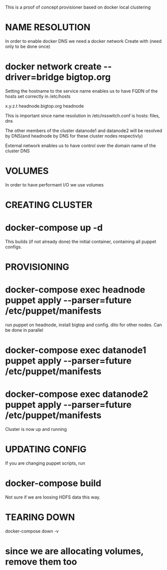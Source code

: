 This is a proof of concept provisioner based on docker local clustering

NAME RESOLUTION
===============
In order to enable docker DNS we need a docker network
Create with (need only to be done once)
# docker network create --driver=bridge bigtop.org

Setting the hostname to the service name enables us to have FQDN
of the hosts set correctly in /etc/hosts

x.y.z.t headnode.bigtop.org headnode

This is important since name resolution in /etc/nsswitch.conf is 
hosts: files, dns

The other members of the cluster datanode1 and datanode2 will be resolved by DNS(and headnode by DNS for these cluster nodes respectivly)

External network enables us to have control over the domain name of the
cluster DNS

VOLUMES
========
In order to have performant I/O we use volumes


CREATING CLUSTER
================
# docker-compose up -d

This builds (if not already done) the initial container, containing all puppet configs.

PROVISIONING
============

# docker-compose exec headnode  puppet apply --parser=future /etc/puppet/manifests

run puppet on headnode, install bigtop and config. dito for other nodes. Can be done in parallel

# docker-compose exec datanode1 puppet apply --parser=future /etc/puppet/manifests
# docker-compose exec datanode2 puppet apply --parser=future /etc/puppet/manifests

Cluster is now up and running

UPDATING CONFIG
===============

If you are changing puppet scripts, run

# docker-compose build

Not sure if we are loosing HDFS data this way.


TEARING DOWN
============

docker-compose down -v
# since we are allocating volumes, remove them too

